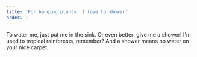 ```yaml
---
title: 'For hanging plants: I love to shower'
order: 1
---
```



To water me, just put me in the sink. Or even better: give me a shower! I'm used to tropical rainforests, remember? And a shower means no water on your nice carpet...